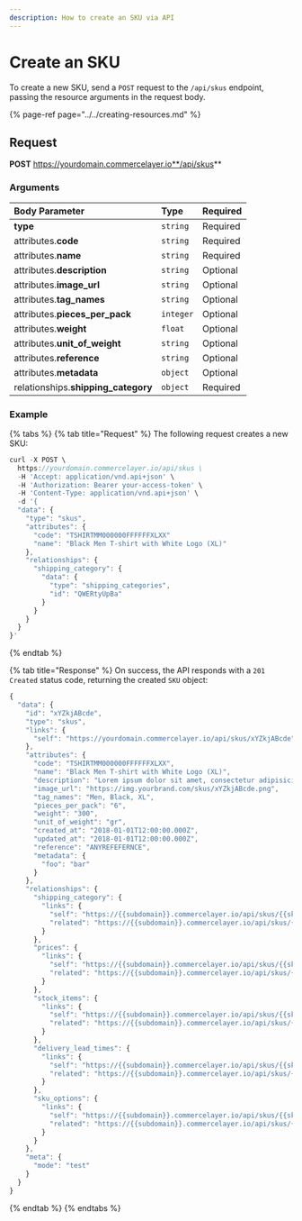 ```yaml
---
description: How to create an SKU via API
---
```


# Create an SKU

To create a new SKU, send a `POST` request to the `/api/skus` endpoint, passing the resource arguments in the request body.

{% page-ref page="../../creating-resources.md" %}

## Request

**POST** https://yourdomain.commercelayer.io**/api/skus**

### Arguments

| Body Parameter | Type | Required |
| :--- | :--- | :--- |
| **type** | `string` | Required |
| attributes.**code** | `string` | Required |
| attributes.**name** | `string` | Required |
| attributes.**description** | `string` | Optional |
| attributes.**image\_url** | `string` | Optional |
| attributes.**tag\_names** | `string` | Optional |
| attributes.**pieces\_per\_pack** | `integer` | Optional |
| attributes.**weight** | `float` | Optional |
| attributes.**unit\_of\_weight** | `string` | Optional |
| attributes.**reference** | `string` | Optional |
| attributes.**metadata** | `object` | Optional |
| relationships.**shipping\_category** | `object` | Required |

### Example

{% tabs %}
{% tab title="Request" %}
The following request creates a new SKU:

```javascript
curl -X POST \
  https://yourdomain.commercelayer.io/api/skus \
  -H 'Accept: application/vnd.api+json' \
  -H 'Authorization: Bearer your-access-token' \
  -H 'Content-Type: application/vnd.api+json' \
  -d '{
  "data": {
    "type": "skus",
    "attributes": {
      "code": "TSHIRTMM000000FFFFFFXLXX"
      "name": "Black Men T-shirt with White Logo (XL)"
    },
    "relationships": {
      "shipping_category": {
        "data": {
          "type": "shipping_categories",
          "id": "QWERtyUpBa"
        }
      }
    }
  }
}'
```
{% endtab %}

{% tab title="Response" %}
On success, the API responds with a `201 Created` status code, returning the created `SKU` object:

```javascript
{
  "data": {
    "id": "xYZkjABcde",
    "type": "skus",
    "links": {
      "self": "https://yourdomain.commercelayer.io/api/skus/xYZkjABcde"
    },
    "attributes": {
      "code": "TSHIRTMM000000FFFFFFXLXX",
      "name": "Black Men T-shirt with White Logo (XL)",
      "description": "Lorem ipsum dolor sit amet, consectetur adipisicing elit, sed do eiusmod tempor incididunt ut labore et dolore magna aliqua.",
      "image_url": "https://img.yourbrand.com/skus/xYZkjABcde.png",
      "tag_names": "Men, Black, XL",
      "pieces_per_pack": "6",
      "weight": "300",
      "unit_of_weight": "gr",
      "created_at": "2018-01-01T12:00:00.000Z",
      "updated_at": "2018-01-01T12:00:00.000Z",
      "reference": "ANYREFEFERNCE",
      "metadata": {
        "foo": "bar"
      }
    },
    "relationships": {
      "shipping_category": {
        "links": {
          "self": "https://{{subdomain}}.commercelayer.io/api/skus/{{sku_id}}/relationships/shipping_category",
          "related": "https://{{subdomain}}.commercelayer.io/api/skus/{{sku_id}}/shipping_category"
        }
      },
      "prices": {
        "links": {
          "self": "https://{{subdomain}}.commercelayer.io/api/skus/{{sku_id}}/relationships/prices",
          "related": "https://{{subdomain}}.commercelayer.io/api/skus/{{sku_id}}/prices"
        }
      },
      "stock_items": {
        "links": {
          "self": "https://{{subdomain}}.commercelayer.io/api/skus/{{sku_id}}/relationships/stock_items",
          "related": "https://{{subdomain}}.commercelayer.io/api/skus/{{sku_id}}/stock_items"
        }
      },
      "delivery_lead_times": {
        "links": {
          "self": "https://{{subdomain}}.commercelayer.io/api/skus/{{sku_id}}/relationships/delivery_lead_times",
          "related": "https://{{subdomain}}.commercelayer.io/api/skus/{{sku_id}}/delivery_lead_times"
        }
      },
      "sku_options": {
        "links": {
          "self": "https://{{subdomain}}.commercelayer.io/api/skus/{{sku_id}}/relationships/sku_options",
          "related": "https://{{subdomain}}.commercelayer.io/api/skus/{{sku_id}}/sku_options"
        }
      }
    },
    "meta": {
      "mode": "test"
    }
  }
}
```
{% endtab %}
{% endtabs %}

